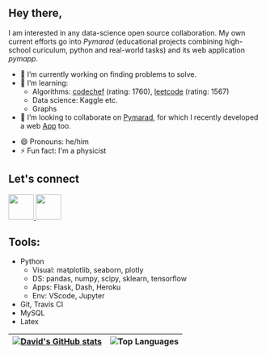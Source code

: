 ## Hey there,

I am interested in any data-science open source collaboration. My own current efforts go into *Pymarad* (educational projects combining high-school curiculum, python and real-world tasks) and its web application *pymapp*.

<!--
**palec87/palec87** is a ✨ _special_ ✨ repository because its `README.md` (this file) appears on your GitHub profile.

Here are some ideas to get you started:
-->
- 🔭 I’m currently working on finding problems to solve.
- 🌱 I’m learning:
    * Algorithms: [codechef](https://www.codechef.com/users/palec87) (rating: 1760), [leetcode](https://leetcode.com/palec87/) (rating: 1567)
    * Data science: Kaggle etc.
    * Graphs
- 👯 I’m looking to collaborate on [Pymarad](https://tutor-online.biz/), for which I recently developed a web [App](https://pymarad-app.herokuapp.com/) too.
<!-- - 🤔 I’m looking for help with 
- 💬 Ask me about ...
-->
- 😄 Pronouns: he/him
- ⚡ Fun fact: I'm a physicist

## Let's connect
<a href="https://linkedin.com/in/david-palecek-49478b21b/">
    <img height="50" src="https://cdn2.iconfinder.com/data/icons/social-icon-3/512/social_style_3_in-306.png"/>
</a>

<a href="mailto:ddthumb@gmail.com">
    <img height="50" src="https://www.vectorlogo.zone/logos/gmail/gmail-tile.svg"/>
</a>


## Tools:
* Python
  * Visual: matplotlib, seaborn, plotly
  * DS: pandas, numpy, scipy, sklearn, tensorflow
  * Apps: Flask, Dash, Heroku
  * Env: VScode, Jupyter
* Git, Travis CI
* MySQL
* Latex


| [![David's GitHub stats](https://github-readme-stats.vercel.app/api?username=palec87&theme=radical)](https://github.com/palec87/github-readme-stats) | ![Top Languages](https://github-readme-stats.vercel.app/api/top-langs/?username=palec87&hide=Jupyter%20Notebook&show_icons=true&langs_count=8&theme=radical&locale=en&layout=compact) |
| --- | --- |
